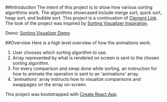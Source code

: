 ##Introduction
The intent of this project is to show how various sorting algorithms work. The algorithms showcased include merge sort, quick sort, heap sort, and bubble sort. This project is a continuation of [Clement Link](https://youtu.be/pFXYym4Wbkc). The look of the project was inspired by [Sorting Visualizer Inspiration](https://youtu.be/OOBBI-kSChM).

Demo: [Sorting Visualizer Demo](https://bjiruff.github.io/SortingVisualizer/)

##Overview
Here is a high level overview of how the animations work.
  1. User chooses which sorting algorithm to use.
  2. Array represented by what is rendered on screen is sent to the chosen sorting algorithm.
  3. For every comparison and swap done while sorting, an instruction for how to animate the operation is sent to an 'animations' array.
  4. 'animations' array instructs how to visualize comparisons and swappages on the array on-screen.


This project was bootstrapped with [Create React App](https://github.com/facebook/create-react-app).
